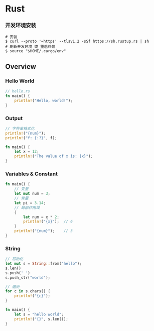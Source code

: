 # Rust

### 开发环境安装

```shell
# 安装
$ curl --proto '=https' --tlsv1.2 -sSf https://sh.rustup.rs | sh
# 刷新开发环境 或 重启终端
$ source "$HOME/.cargo/env"
```


## Overview

### Hello World

```rs
// hello.rs
fn main() {
    println!("Hello, world!");
}
```

### Output

```rs
// 字符串格式化
println!("{num}");
println!("f: {:?}", f);
```

```rs
fn main() {
    let x = 12;
    println!("The value of x is: {x}");
}
```

### Variables & Constant

```rs
fn main() {
    // 变量
    let mut num = 3;
    // 常量
    let pi = 3.14;
    // 局部作用域
    {
        let num = x * 2;
        println!("{x}");  // 6
    }
    println!("{num}");    // 3
}
```


### String

```rs
// 初始化
let mut s = String::from("hello");
s.len()
s.push(' ')
s.push_str("world");

// 遍历
for c in s.chars() {
    println!("{c}");
}
```

```rs
fn main() {
    let s = "hello world";
    println!("{}", s.len());
}
```


